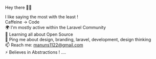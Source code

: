 Hey there 👋🏻


I like saying the most with the least !    
Caffeine → Code      
🌍 I'm mostly active within the Laravel Community    
🌱 Learning all about Open Source    
💬 Ping me about design, branding, laravel, development, design thinking     
📫 Reach me: manuns1122@gmail.com  
⚡️ Believes in Abstractions !    ....
